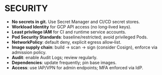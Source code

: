 # SECURITY

- **No secrets in git.** Use Secret Manager and CI/CD secret stores.
- **Workload Identity** for GCP API access (no long‑lived keys).
- **Least privilege IAM** for CI and runtime service accounts.
- **Pod Security Standards**: baseline/restricted; avoid privileged Pods.
- **NetworkPolicy**: default deny, explicit egress allow‑list.
- **Image supply chain**: build → scan → sign (consider Cosign), enforce via admission policy.
- **Audit**: enable Audit Logs; review regularly.
- **Dependencies**: update frequently; pin base images.
- **Access**: use IAP/VPN for admin endpoints; MFA enforced via IdP.

